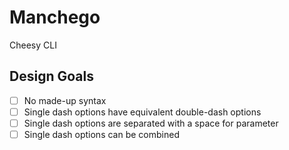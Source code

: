 # Manchego
Cheesy CLI

## Design Goals
- [ ] No made-up syntax
- [ ] Single dash options have equivalent double-dash options
- [ ] Single dash options are separated with a space for parameter
- [ ] Single dash options can be combined

